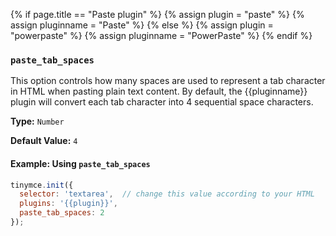 {% if page.title == "Paste plugin" %}
  {% assign plugin = "paste" %}
  {% assign pluginname = "Paste" %}
{% else %}
  {% assign plugin = "powerpaste" %}
  {% assign pluginname = "PowerPaste" %}
{% endif %}
### `paste_tab_spaces`



This option controls how many spaces are used to represent a tab character in HTML when pasting plain text content. By default, the {{pluginname}} plugin will convert each tab character into 4 sequential space characters.

**Type:** `Number`

**Default Value:** `4`

#### Example: Using `paste_tab_spaces`

```js
tinymce.init({
  selector: 'textarea',  // change this value according to your HTML
  plugins: '{{plugin}}',
  paste_tab_spaces: 2
});
```
